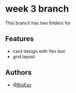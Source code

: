 
# week 3 branch 

 This branch has two folders for 
 




## Features

- card design with flex boc
- grid layout


## Authors

- [@BigEaz](https://github.com/BigEaz01)


